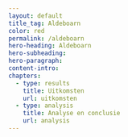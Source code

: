 ```yaml
---
layout: default
title_tag: Aldeboarn
color: red
permalink: /aldeboarn
hero-heading: Aldeboarn
hero-subheading:
hero-paragraph:
content-intro:
chapters:
  - type: results
    title: Uitkomsten
    url: uitkomsten
  - type: analysis
    title: Analyse en conclusie
    url: analysis
---
```


<div id="uitkomsten"></div>



<div id="analysis"></div>
